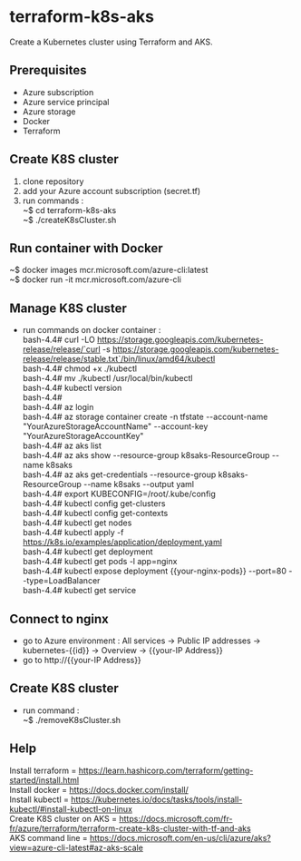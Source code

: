 # terraform-k8s-aks
Create a Kubernetes cluster using Terraform and AKS.

## Prerequisites
- Azure subscription
- Azure service principal
- Azure storage
- Docker
- Terraform



## Create K8S cluster
1) clone repository
2) add your Azure account subscription (secret.tf)
3) run commands : \
~$ cd terraform-k8s-aks  \
~$ ./createK8sCluster.sh

## Run container with Docker
~$ docker images mcr.microsoft.com/azure-cli:latest \
~$ docker run -it mcr.microsoft.com/azure-cli

## Manage K8S cluster
- run commands on docker container : \
bash-4.4# curl -LO https://storage.googleapis.com/kubernetes-release/release/`curl -s https://storage.googleapis.com/kubernetes-release/release/stable.txt`/bin/linux/amd64/kubectl \
bash-4.4# chmod +x ./kubectl \
bash-4.4# mv ./kubectl /usr/local/bin/kubectl \
bash-4.4# kubectl version \
bash-4.4# \
bash-4.4# az login  \
bash-4.4# az storage container create -n tfstate --account-name "YourAzureStorageAccountName" --account-key "YourAzureStorageAccountKey" \
bash-4.4# az aks list  \
bash-4.4# az aks show --resource-group k8saks-ResourceGroup --name k8saks \
bash-4.4# az aks get-credentials --resource-group k8saks-ResourceGroup --name k8saks --output yaml \
bash-4.4# export KUBECONFIG=/root/.kube/config \
bash-4.4# kubectl config get-clusters \
bash-4.4# kubectl config get-contexts \
bash-4.4# kubectl get nodes \
bash-4.4# kubectl apply -f https://k8s.io/examples/application/deployment.yaml \
bash-4.4# kubectl get deployment \
bash-4.4# kubectl get pods -l app=nginx \
bash-4.4# kubectl expose deployment {{your-nginx-pods}} --port=80 --type=LoadBalancer \
bash-4.4# kubectl get service

## Connect to nginx
- go to Azure environment : All services -> Public IP addresses -> kubernetes-{{id}} -> Overview -> {{your-IP Address}}
- go to http://{{your-IP Address}}

## Create K8S cluster
- run command : \
~$ ./removeK8sCluster.sh

## Help
Install terraform         = https://learn.hashicorp.com/terraform/getting-started/install.html \
Install docker            = https://docs.docker.com/install/ \
Install kubectl           = https://kubernetes.io/docs/tasks/tools/install-kubectl/#install-kubectl-on-linux \
Create K8S cluster on AKS = https://docs.microsoft.com/fr-fr/azure/terraform/terraform-create-k8s-cluster-with-tf-and-aks \
AKS command line          = https://docs.microsoft.com/en-us/cli/azure/aks?view=azure-cli-latest#az-aks-scale
